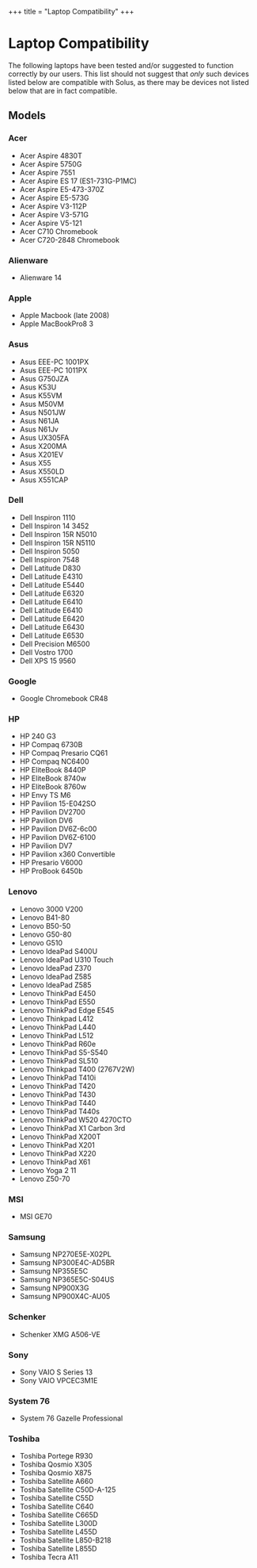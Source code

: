 +++
title = "Laptop Compatibility"
+++
# Laptop Compatibility

The following laptops have been tested and/or suggested to function correctly by our users. This list should not suggest that *only* such devices listed below are compatible with Solus, as there may be devices not listed 
below that are in fact compatible.

## Models

### Acer

- Acer Aspire 4830T
- Acer Aspire 5750G
- Acer Aspire 7551
- Acer Aspire ES 17 (ES1-731G-P1MC)
- Acer Aspire E5-473-370Z
- Acer Aspire E5-573G
- Acer Aspire V3-112P
- Acer Aspire V3-571G
- Acer Aspire V5-121
- Acer C710 Chromebook
- Acer C720-2848 Chromebook

### Alienware

- Alienware 14

### Apple

- Apple Macbook (late 2008)
- Apple MacBookPro8 3

### Asus

- Asus EEE-PC 1001PX
- Asus EEE-PC 1011PX
- Asus G750JZA
- Asus K53U
- Asus K55VM
- Asus M50VM
- Asus N501JW
- Asus N61JA
- Asus N61Jv
- Asus UX305FA
- Asus X200MA
- Asus X201EV
- Asus X55
- Asus X550LD
- Asus X551CAP

### Dell

- Dell Inspiron 1110
- Dell Inspiron 14 3452
- Dell Inspiron 15R N5010
- Dell Inspiron 15R N5110
- Dell Inspiron 5050
- Dell Inspiron 7548
- Dell Latitude D830
- Dell Latitude E4310
- Dell Latitude E5440
- Dell Latitude E6320
- Dell Latitude E6410
- Dell Latitude E6410
- Dell Latitude E6420
- Dell Latitude E6430
- Dell Latitude E6530
- Dell Precision M6500
- Dell Vostro 1700
- Dell XPS 15 9560

### Google

- Google Chromebook CR48

### HP

- HP 240 G3
- HP Compaq 6730B
- HP Compaq Presario CQ61
- HP Compaq NC6400
- HP EliteBook 8440P
- HP EliteBook 8740w
- HP EliteBook 8760w
- HP Envy TS M6
- HP Pavilion 15-E042SO
- HP Pavilion DV2700
- HP Pavilion DV6
- HP Pavilion DV6Z-6c00
- HP Pavilion DV6Z-6100
- HP Pavilion DV7
- HP Pavilion x360 Convertible
- HP Presario V6000
- HP ProBook 6450b

### Lenovo

- Lenovo 3000 V200
- Lenovo B41-80
- Lenovo B50-50
- Lenovo G50-80
- Lenovo G510
- Lenovo IdeaPad S400U
- Lenovo IdeaPad U310 Touch
- Lenovo IdeaPad Z370
- Lenovo IdeaPad Z585
- Lenovo IdeaPad Z585
- Lenovo ThinkPad E450
- Lenovo ThinkPad E550
- Lenovo ThinkPad Edge E545
- Lenovo Thinkpad L412
- Lenovo ThinkPad L440
- Lenovo ThinkPad L512
- Lenovo ThinkPad R60e
- Lenovo ThinkPad S5-S540
- Lenovo ThinkPad SL510
- Lenovo Thinkpad T400 (2767V2W)
- Lenovo ThinkPad T410i
- Lenovo ThinkPad T420
- Lenovo ThinkPad T430
- Lenovo ThinkPad T440
- Lenovo ThinkPad T440s
- Lenovo ThinkPad W520 4270CTO
- Lenovo ThinkPad X1 Carbon 3rd
- Lenovo ThinkPad X200T
- Lenovo ThinkPad X201
- Lenovo ThinkPad X220
- Lenovo ThinkPad X61
- Lenovo Yoga 2 11
- Lenovo Z50-70

### MSI

- MSI GE70

### Samsung

- Samsung NP270E5E-X02PL
- Samsung NP300E4C-AD5BR
- Samsung NP355E5C
- Samsung NP365E5C-S04US
- Samsung NP900X3G
- Samsung NP900X4C-AU05

### Schenker

- Schenker XMG A506-VE

### Sony

- Sony VAIO S Series 13
- Sony VAIO VPCEC3M1E

### System 76

- System 76 Gazelle Professional

### Toshiba

- Toshiba Portege R930
- Toshiba Qosmio X305
- Toshiba Qosmio X875
- Toshiba Satellite A660
- Toshiba Satellite C50D-A-125
- Toshiba Satellite C55D
- Toshiba Satellite C640
- Toshiba Satellite C665D
- Toshiba Satellite L300D
- Toshiba Satellite L455D
- Toshiba Satellite L850-B218
- Toshiba Satellite L855D
- Toshiba Tecra A11
